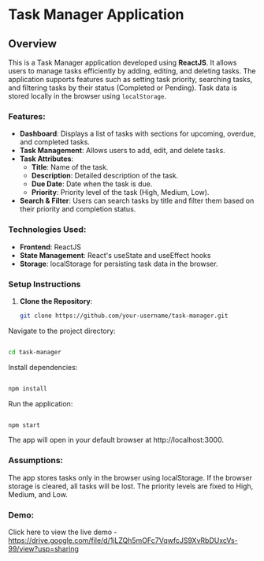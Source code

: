 # Task Manager Application

## Overview

This is a Task Manager application developed using **ReactJS**. It allows users to manage tasks efficiently by adding, editing, and deleting tasks. The application supports features such as setting task priority, searching tasks, and filtering tasks by their status (Completed or Pending). Task data is stored locally in the browser using `localStorage`.

### Features:
- **Dashboard**: Displays a list of tasks with sections for upcoming, overdue, and completed tasks.
- **Task Management**: Allows users to add, edit, and delete tasks.
- **Task Attributes**:
  - **Title**: Name of the task.
  - **Description**: Detailed description of the task.
  - **Due Date**: Date when the task is due.
  - **Priority**: Priority level of the task (High, Medium, Low).
- **Search & Filter**: Users can search tasks by title and filter them based on their priority and completion status.

### Technologies Used:
- **Frontend**: ReactJS
- **State Management**: React's useState and useEffect hooks
- **Storage**: localStorage for persisting task data in the browser.

### Setup Instructions

1. **Clone the Repository**:
   ```bash
   git clone https://github.com/your-username/task-manager.git
Navigate to the project directory:

```bash

cd task-manager
```
Install dependencies:

```bash

npm install
```
Run the application:

```bash

npm start
```
The app will open in your default browser at http://localhost:3000.


### Assumptions:
The app stores tasks only in the browser using localStorage. If the browser storage is cleared, all tasks will be lost.
The priority levels are fixed to High, Medium, and Low.


### Demo:
Click here to view the live demo -
https://drive.google.com/file/d/1jLZQh5mOFc7VqwfcJS9XvRbDUxcVs-99/view?usp=sharing

